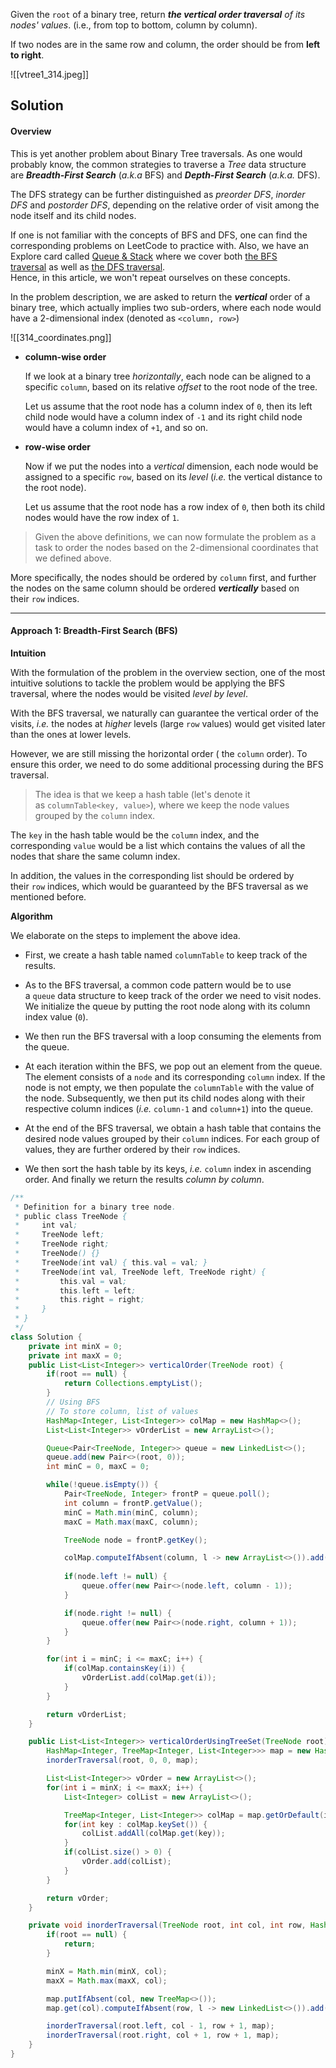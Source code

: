 Given the `root` of a binary tree, return _**the vertical order traversal** of its nodes' values_. (i.e., from top to bottom, column by column).

If two nodes are in the same row and column, the order should be from **left to right**.

![[vtree1_314.jpeg]]

## Solution


#### Overview

This is yet another problem about Binary Tree traversals. As one would probably know, the common strategies to traverse a _Tree_ data structure are **_Breadth-First Search_** (_a.k.a_ BFS) and **_Depth-First Search_** (_a.k.a._ DFS).

The DFS strategy can be further distinguished as _preorder DFS_, _inorder DFS_ and _postorder DFS_, depending on the relative order of visit among the node itself and its child nodes.

If one is not familiar with the concepts of BFS and DFS, one can find the corresponding problems on LeetCode to practice with. Also, we have an Explore card called [Queue & Stack](https://leetcode.com/explore/learn/card/queue-stack/) where we cover both [the BFS traversal](https://leetcode.com/explore/learn/card/queue-stack/231/practical-application-queue/) as well as [the DFS traversal](https://leetcode.com/explore/learn/card/queue-stack/232/practical-application-stack/).  
Hence, in this article, we won't repeat ourselves on these concepts.

In the problem description, we are asked to return the **_vertical_** order of a binary tree, which actually implies two sub-orders, where each node would have a 2-dimensional index (denoted as `<column, row>`)

![[314_coordinates.png]]

- **column-wise order**  
      
    
    If we look at a binary tree _horizontally_, each node can be aligned to a specific `column`, based on its relative _offset_ to the root node of the tree.  
      
    
    Let us assume that the root node has a column index of `0`, then its left child node would have a column index of `-1` and its right child node would have a column index of `+1`, and so on.  
      
    
- **row-wise order**  
      
      
    Now if we put the nodes into a _vertical_ dimension, each node would be assigned to a specific `row`, based on its _level_ (_i.e._ the vertical distance to the root node).  
      
    
    Let us assume that the root node has a row index of `0`, then both its child nodes would have the row index of `1`.
    

> Given the above definitions, we can now formulate the problem as a task to order the nodes based on the 2-dimensional coordinates that we defined above.

More specifically, the nodes should be ordered by `column` first, and further the nodes on the same column should be ordered _**vertically**_ based on their `row` indices.  
  
  
  

---

#### Approach 1: Breadth-First Search (BFS)

**Intuition**

With the formulation of the problem in the overview section, one of the most intuitive solutions to tackle the problem would be applying the BFS traversal, where the nodes would be visited _level by level_.

With the BFS traversal, we naturally can guarantee the vertical order of the visits, _i.e._ the nodes at _higher_ levels (large `row` values) would get visited later than the ones at lower levels.

However, we are still missing the horizontal order ( the `column` order). To ensure this order, we need to do some additional processing during the BFS traversal.

> The idea is that we keep a hash table (let's denote it as `columnTable<key, value>`), where we keep the node values grouped by the `column` index.

The `key` in the hash table would be the `column` index, and the corresponding `value` would be a list which contains the values of all the nodes that share the same column index.

In addition, the values in the corresponding list should be ordered by their `row` indices, which would be guaranteed by the BFS traversal as we mentioned before.

**Algorithm**

We elaborate on the steps to implement the above idea.

- First, we create a hash table named `columnTable` to keep track of the results.
    
      
    
- As to the BFS traversal, a common code pattern would be to use a `queue` data structure to keep track of the order we need to visit nodes.  
    We initialize the queue by putting the root node along with its column index value (`0`).
    
      
    
- We then run the BFS traversal with a loop consuming the elements from the queue.
    
      
    
- At each iteration within the BFS, we pop out an element from the queue. The element consists of a `node` and its corresponding `column` index. If the node is not empty, we then populate the `columnTable` with the value of the node. Subsequently, we then put its child nodes along with their respective column indices (_i.e._ `column-1` and `column+1`) into the queue.
    
      
    
- At the end of the BFS traversal, we obtain a hash table that contains the desired node values grouped by their `column` indices. For each group of values, they are further ordered by their `row` indices.
    
      
    
- We then sort the hash table by its keys, _i.e._ `column` index in ascending order. And finally we return the results _column by column_.


```java
/**
 * Definition for a binary tree node.
 * public class TreeNode {
 *     int val;
 *     TreeNode left;
 *     TreeNode right;
 *     TreeNode() {}
 *     TreeNode(int val) { this.val = val; }
 *     TreeNode(int val, TreeNode left, TreeNode right) {
 *         this.val = val;
 *         this.left = left;
 *         this.right = right;
 *     }
 * }
 */
class Solution {
    private int minX = 0;
    private int maxX = 0;
    public List<List<Integer>> verticalOrder(TreeNode root) {
        if(root == null) {
            return Collections.emptyList();
        }
        // Using BFS
        // To store column, list of values
        HashMap<Integer, List<Integer>> colMap = new HashMap<>();
        List<List<Integer>> vOrderList = new ArrayList<>();

        Queue<Pair<TreeNode, Integer>> queue = new LinkedList<>();
        queue.add(new Pair<>(root, 0));
        int minC = 0, maxC = 0;

        while(!queue.isEmpty()) {
            Pair<TreeNode, Integer> frontP = queue.poll();
            int column = frontP.getValue();
            minC = Math.min(minC, column);
            maxC = Math.max(maxC, column);

            TreeNode node = frontP.getKey();

            colMap.computeIfAbsent(column, l -> new ArrayList<>()).add(node.val);
            
            if(node.left != null) {
                queue.offer(new Pair<>(node.left, column - 1));
            }

            if(node.right != null) {
                queue.offer(new Pair<>(node.right, column + 1));
            }
        }

        for(int i = minC; i <= maxC; i++) {
            if(colMap.containsKey(i)) {
                vOrderList.add(colMap.get(i));
            }
        }

        return vOrderList;
    }

    public List<List<Integer>> verticalOrderUsingTreeSet(TreeNode root) {
        HashMap<Integer, TreeMap<Integer, List<Integer>>> map = new HashMap<>();
        inorderTraversal(root, 0, 0, map);

        List<List<Integer>> vOrder = new ArrayList<>();
        for(int i = minX; i <= maxX; i++) {
            List<Integer> colList = new ArrayList<>();

            TreeMap<Integer, List<Integer>> colMap = map.getOrDefault(i, new TreeMap<>());
            for(int key : colMap.keySet()) {
                colList.addAll(colMap.get(key));
            }
            if(colList.size() > 0) {
                vOrder.add(colList);
            }
        }

        return vOrder;
    }

    private void inorderTraversal(TreeNode root, int col, int row, HashMap<Integer, TreeMap<Integer, List<Integer>>> map) {
        if(root == null) {
            return;
        }

        minX = Math.min(minX, col);
        maxX = Math.max(maxX, col);

        map.putIfAbsent(col, new TreeMap<>());
        map.get(col).computeIfAbsent(row, l -> new LinkedList<>()).add(root.val);

        inorderTraversal(root.left, col - 1, row + 1, map);
        inorderTraversal(root.right, col + 1, row + 1, map);
    }
}
```